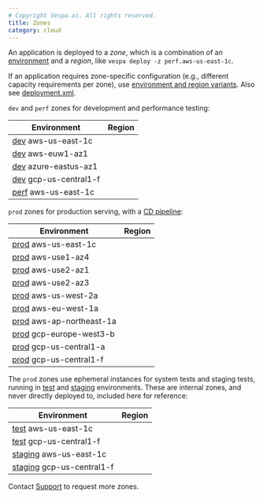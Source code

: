 ```yaml
---
# Copyright Vespa.ai. All rights reserved.
title: Zones
category: cloud
---
```


An application is deployed to a *zone*,
which is a combination of an [environment](/en/cloud/environments.html) and a *region*,
like `vespa deploy -z perf.aws-us-east-1c`.

If an application requires zone-specific configuration (e.g., different capacity requirements per zone),
use [environment and region variants](/en/reference/deployment-variants.html#services.xml-variants).
Also see [deployment.xml](/en/reference/deployment.html).

`dev` and `perf` zones for development and performance testing:

| Environment | Region |
| --- | --- |
| [dev](/en/cloud/environments.html#dev) aws-us-east-1c | |
| [dev](/en/cloud/environments.html#dev) aws-euw1-az1 | |
| [dev](/en/cloud/environments.html#dev) azure-eastus-az1 | |
| [dev](/en/cloud/environments.html#dev) gcp-us-central1-f | |
| [perf](/en/cloud/environments.html#perf) aws-us-east-1c | |

`prod` zones for production serving,
with a [CD pipeline](/en/cloud/automated-deployments.html):

| Environment | Region |
| --- | --- |
| [prod](/en/cloud/environments.html#prod) aws-us-east-1c | |
| [prod](/en/cloud/environments.html#prod) aws-use1-az4 | |
| [prod](/en/cloud/environments.html#prod) aws-use2-az1 | |
| [prod](/en/cloud/environments.html#prod) aws-use2-az3 | |
| [prod](/en/cloud/environments.html#prod) aws-us-west-2a | |
| [prod](/en/cloud/environments.html#prod) aws-eu-west-1a | |
| [prod](/en/cloud/environments.html#prod) aws-ap-northeast-1a | |
| [prod](/en/cloud/environments.html#prod) gcp-europe-west3-b | |
| [prod](/en/cloud/environments.html#prod) gcp-us-central1-a | |
| [prod](/en/cloud/environments.html#prod) gcp-us-central1-f | |

The `prod` zones use ephemeral instances for system tests and staging tests,
running in [test](/en/cloud/environments.html#test) and
[staging](/en/cloud/environments.html#staging) environments.
These are internal zones, and never directly deployed to, included here for reference:

| Environment | Region |
| --- | --- |
| [test](/en/cloud/environments.html#test) aws-us-east-1c | |
| [test](/en/cloud/environments.html#test) gcp-us-central1-f | |
| [staging](/en/cloud/environments.html#staging) aws-us-east-1c | |
| [staging](/en/cloud/environments.html#staging) gcp-us-central1-f | |

Contact [Support](https://vespa.ai/support/) to request more zones.

